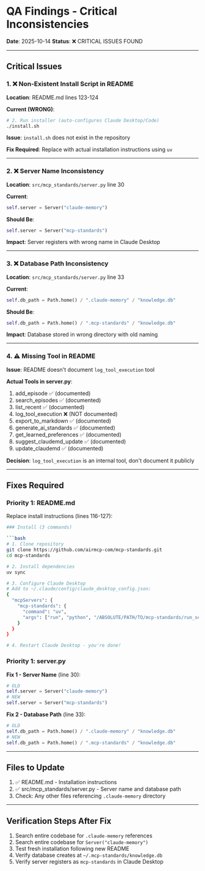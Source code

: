 # QA Findings - Critical Inconsistencies

**Date**: 2025-10-14
**Status**: ❌ CRITICAL ISSUES FOUND

---

## Critical Issues

### 1. ❌ Non-Existent Install Script in README

**Location**: README.md lines 123-124

**Current (WRONG)**:
```bash
# 2. Run installer (auto-configures Claude Desktop/Code)
./install.sh
```

**Issue**: `install.sh` does not exist in the repository

**Fix Required**: Replace with actual installation instructions using `uv`

---

### 2. ❌ Server Name Inconsistency

**Location**: `src/mcp_standards/server.py` line 30

**Current**:
```python
self.server = Server("claude-memory")
```

**Should Be**:
```python
self.server = Server("mcp-standards")
```

**Impact**: Server registers with wrong name in Claude Desktop

---

### 3. ❌ Database Path Inconsistency

**Location**: `src/mcp_standards/server.py` line 33

**Current**:
```python
self.db_path = Path.home() / ".claude-memory" / "knowledge.db"
```

**Should Be**:
```python
self.db_path = Path.home() / ".mcp-standards" / "knowledge.db"
```

**Impact**: Database stored in wrong directory with old naming

---

### 4. ⚠️ Missing Tool in README

**Issue**: README doesn't document `log_tool_execution` tool

**Actual Tools in server.py**:
1. add_episode ✅ (documented)
2. search_episodes ✅ (documented)
3. list_recent ✅ (documented)
4. log_tool_execution ❌ (NOT documented)
5. export_to_markdown ✅ (documented)
6. generate_ai_standards ✅ (documented)
7. get_learned_preferences ✅ (documented)
8. suggest_claudemd_update ✅ (documented)
9. update_claudemd ✅ (documented)

**Decision**: `log_tool_execution` is an internal tool, don't document it publicly

---

## Fixes Required

### Priority 1: README.md

Replace install instructions (lines 116-127):

```bash
### Install (3 commands)

```bash
# 1. Clone repository
git clone https://github.com/airmcp-com/mcp-standards.git
cd mcp-standards

# 2. Install dependencies
uv sync

# 3. Configure Claude Desktop
# Add to ~/.claude/config/claude_desktop_config.json:
{
  "mcpServers": {
    "mcp-standards": {
      "command": "uv",
      "args": ["run", "python", "/ABSOLUTE/PATH/TO/mcp-standards/run_server.py"]
    }
  }
}

# 4. Restart Claude Desktop - you're done!
```

### Priority 1: server.py

**Fix 1 - Server Name** (line 30):
```python
# OLD
self.server = Server("claude-memory")
# NEW
self.server = Server("mcp-standards")
```

**Fix 2 - Database Path** (line 33):
```python
# OLD
self.db_path = Path.home() / ".claude-memory" / "knowledge.db"
# NEW
self.db_path = Path.home() / ".mcp-standards" / "knowledge.db"
```

---

## Files to Update

1. ✅ README.md - Installation instructions
2. ✅ src/mcp_standards/server.py - Server name and database path
3. Check: Any other files referencing `.claude-memory` directory

---

## Verification Steps After Fix

1. Search entire codebase for `.claude-memory` references
2. Search entire codebase for `Server("claude-memory")`
3. Test fresh installation following new README
4. Verify database creates at `~/.mcp-standards/knowledge.db`
5. Verify server registers as `mcp-standards` in Claude Desktop
